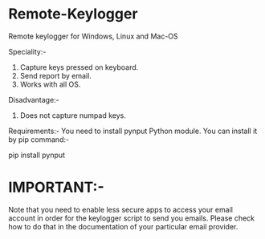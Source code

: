 # Remote-Keylogger
 Remote keylogger for Windows, Linux and Mac-OS
 
 Speciality:-
  
  1. Capture keys pressed on keyboard.
  2. Send report by email.
  3. Works with all OS.

 Disadvantage:-
  1. Does not capture numpad keys.

Requirements:-
 You need to install pynput Python module. You can install it by pip command:-
   
   pip install pynput
  
 
# IMPORTANT:-

Note that you need to enable less secure apps to access your email account in order for the keylogger script to send you emails. Please check how to do that in the   documentation of your particular email provider. 
